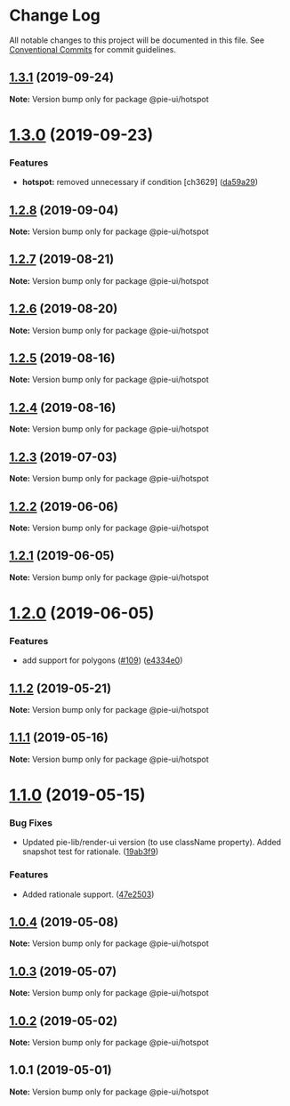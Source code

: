 # Change Log

All notable changes to this project will be documented in this file.
See [Conventional Commits](https://conventionalcommits.org) for commit guidelines.

## [1.3.1](https://github.com/pie-framework/pie-elements/compare/@pie-ui/hotspot@1.3.0...@pie-ui/hotspot@1.3.1) (2019-09-24)

**Note:** Version bump only for package @pie-ui/hotspot





# [1.3.0](https://github.com/pie-framework/pie-elements/compare/@pie-ui/hotspot@1.2.8...@pie-ui/hotspot@1.3.0) (2019-09-23)


### Features

* **hotspot:** removed unnecessary if condition [ch3629] ([da59a29](https://github.com/pie-framework/pie-elements/commit/da59a29))





## [1.2.8](https://github.com/pie-framework/pie-elements/compare/@pie-ui/hotspot@1.2.7...@pie-ui/hotspot@1.2.8) (2019-09-04)

**Note:** Version bump only for package @pie-ui/hotspot





## [1.2.7](https://github.com/pie-framework/pie-elements/compare/@pie-ui/hotspot@1.2.6...@pie-ui/hotspot@1.2.7) (2019-08-21)

**Note:** Version bump only for package @pie-ui/hotspot





## [1.2.6](https://github.com/pie-framework/pie-elements/compare/@pie-ui/hotspot@1.2.5...@pie-ui/hotspot@1.2.6) (2019-08-20)

**Note:** Version bump only for package @pie-ui/hotspot





## [1.2.5](https://github.com/pie-framework/pie-elements/compare/@pie-ui/hotspot@1.2.4...@pie-ui/hotspot@1.2.5) (2019-08-16)

**Note:** Version bump only for package @pie-ui/hotspot





## [1.2.4](https://github.com/pie-framework/pie-elements/compare/@pie-ui/hotspot@1.2.3...@pie-ui/hotspot@1.2.4) (2019-08-16)

**Note:** Version bump only for package @pie-ui/hotspot





## [1.2.3](https://github.com/pie-framework/pie-elements/compare/@pie-ui/hotspot@1.2.2...@pie-ui/hotspot@1.2.3) (2019-07-03)

**Note:** Version bump only for package @pie-ui/hotspot





## [1.2.2](https://github.com/pie-framework/pie-elements/compare/@pie-ui/hotspot@1.2.1...@pie-ui/hotspot@1.2.2) (2019-06-06)

**Note:** Version bump only for package @pie-ui/hotspot





## [1.2.1](https://github.com/pie-framework/pie-elements/compare/@pie-ui/hotspot@1.2.0...@pie-ui/hotspot@1.2.1) (2019-06-05)

**Note:** Version bump only for package @pie-ui/hotspot





# [1.2.0](https://github.com/pie-framework/pie-elements/compare/@pie-ui/hotspot@1.1.2...@pie-ui/hotspot@1.2.0) (2019-06-05)


### Features

* add support for polygons  ([#109](https://github.com/pie-framework/pie-elements/issues/109)) ([e4334e0](https://github.com/pie-framework/pie-elements/commit/e4334e0))





## [1.1.2](https://github.com/pie-framework/pie-elements/compare/@pie-ui/hotspot@1.1.1...@pie-ui/hotspot@1.1.2) (2019-05-21)

**Note:** Version bump only for package @pie-ui/hotspot





## [1.1.1](https://github.com/pie-framework/pie-elements/compare/@pie-ui/hotspot@1.1.0...@pie-ui/hotspot@1.1.1) (2019-05-16)

**Note:** Version bump only for package @pie-ui/hotspot





# [1.1.0](https://github.com/pie-framework/pie-elements/compare/@pie-ui/hotspot@1.0.4...@pie-ui/hotspot@1.1.0) (2019-05-15)


### Bug Fixes

* Updated pie-lib/render-ui version (to use className property). Added snapshot test for rationale. ([19ab3f9](https://github.com/pie-framework/pie-elements/commit/19ab3f9))


### Features

* Added rationale support. ([47e2503](https://github.com/pie-framework/pie-elements/commit/47e2503))





## [1.0.4](https://github.com/pie-framework/pie-elements/compare/@pie-ui/hotspot@1.0.3...@pie-ui/hotspot@1.0.4) (2019-05-08)

**Note:** Version bump only for package @pie-ui/hotspot





## [1.0.3](https://github.com/pie-framework/pie-elements/compare/@pie-ui/hotspot@1.0.2...@pie-ui/hotspot@1.0.3) (2019-05-07)

**Note:** Version bump only for package @pie-ui/hotspot





## [1.0.2](https://github.com/pie-framework/pie-elements/compare/@pie-ui/hotspot@1.0.1...@pie-ui/hotspot@1.0.2) (2019-05-02)

**Note:** Version bump only for package @pie-ui/hotspot





## 1.0.1 (2019-05-01)

**Note:** Version bump only for package @pie-ui/hotspot
